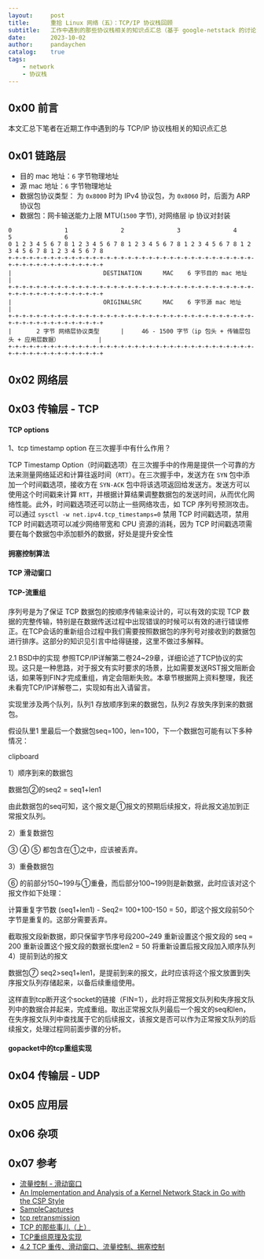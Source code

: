 ```yaml
---
layout:     post
title:      重拾 Linux 网络（五）：TCP/IP 协议栈回顾
subtitle:   工作中遇到的那些协议栈相关的知识点汇总（基于 google-netstack 的讨论）
date:       2023-10-02
author:     pandaychen
catalog:    true
tags:
    - network
    - 协议栈
---
```



##  0x00    前言
本文汇总下笔者在近期工作中遇到的与 TCP/IP 协议栈相关的知识点汇总

##  0x01    链路层

-   目的 mac 地址：`6` 字节物理地址
-   源 mac 地址：`6` 字节物理地址
-   数据包协议类型： 为 `0x8000` 时为 IPv4 协议包，为 `0x8060` 时，后面为 ARP 协议包
-   数据包：网卡输送能力上限 MTU(`1500` 字节), 对网络层 ip 协议对封装

```TEXT
0               1               2               3               4               5               6
0 1 2 3 4 5 6 7 8 1 2 3 4 5 6 7 8 1 2 3 4 5 6 7 8 1 2 3 4 5 6 7 8 1 2 3 4 5 6 7 8 1 2 3 4 5 6 7 8
+-+-+-+-+-+-+-+-+-+-+-+-+-+-+-+-+-+-+-+-+-+-+-+-+-+-+-+-+-+-+-+-+-+-+-+-+-+-+-+-+-+-+-+-+-+-+-+-+
|                          DESTINATION      MAC    6 字节目的 mac 地址                               |
+-+-+-+-+-+-+-+-+-+-+-+-+-+-+-+-+-+-+-+-+-+-+-+-+-+-+-+-+-+-+-+-+-+-+-+-+-+-+-+-+-+-+-+-+-+-+-+-+
|                          ORIGINALSRC      MAC    6 字节源 mac 地址                                |
+-+-+-+-+-+-+-+-+-+-+-+-+-+-+-+-+-+-+-+-+-+-+-+-+-+-+-+-+-+-+-+-+-+-+-+-+-+-+-+-+-+-+-+-+-+-+-+-+
|       2 字节 网络层协议类型      |     46 - 1500 字节（ip 包头 + 传输层包头 + 应用层数据）           |
+-+-+-+-+-+-+-+-+-+-+-+-+-+-+-+-+-+-+-+-+-+-+-+-+-+-+-+-+-+-+-+-+-+-+-+-+-+-+-+-+-+-+-+-+-+-+-+-+
```

##  0x02    网络层

##  0x03    传输层 - TCP

####    TCP options

1、tcp timestamp option 在三次握手中有什么作用？

TCP Timestamp Option（时间戳选项）在三次握手中的作用是提供一个可靠的方法来测量网络延迟和计算往返时间（`RTT`）。在三次握手中，发送方在 `SYN` 包中添加一个时间戳选项，接收方在 `SYN-ACK` 包中将该选项返回给发送方。发送方可以使用这个时间戳来计算 `RTT`，并根据计算结果调整数据包的发送时间，从而优化网络性能。此外，时间戳选项还可以防止一些网络攻击，如 TCP 序列号预测攻击。可以通过 `sysctl -w net.ipv4.tcp_timestamps=0` 禁用 TCP 时间戳选项，禁用 TCP 时间戳选项可以减少网络带宽和 CPU 资源的消耗，因为 TCP 时间戳选项需要在每个数据包中添加额外的数据，好处是提升安全性

####    拥塞控制算法


####    TCP 滑动窗口

####    TCP-流重组
序列号是为了保证 TCP 数据包的按顺序传输来设计的，可以有效的实现 TCP 数据的完整传输，特别是在数据传送过程中出现错误的时候可以有效的进行错误修正。在TCP会话的重新组合过程中我们需要按照数据包的序列号对接收到的数据包进行排序。这部分的知识见引言中给得链接，这里不做过多解释。

2.1 BSD中的实现
参照TCP/IP详解第二卷24~29章，详细论述了TCP协议的实现。这只是一种思路，对于报文有实时要求的场景，比如需要发送RST报文阻断会话，如果等到FIN才完成重组，肯定会阻断失败。本章节根据网上资料整理，我还未看完TCP/IP详解卷二，实现如有出入请留言。

实现里涉及两个队列，队列1 存放顺序到来的数据包，队列2 存放失序到来的数据包。

假设队里1 里最后一个数据包seq=100，len=100，下一个数据包可能有以下多种情况：

clipboard

1）顺序到来的数据包

数据包②的seq2 = seq1+len1

由此数据包的seq可知，这个报文是①报文的预期后续报文，将此报文追加到正常报文队列。

2）重复数据包

③ ④ ⑤ 都包含在①之中，应该被丢弃。

3）重叠数据包

⑥ 的前部分150~199与①重叠，而后部分100~199则是新数据，此时应该对这个报文作如下处理：

计算重复字节数
(seq1+len1) - Seq2= 100+100-150 = 50，即这个报文段前50个字节是重复的。这部分需要丢弃。

截取报文段新数据，即只保留字节序号段200~249
重新设置这个报文段的 seq = 200
重新设置这个报文段的数据长度len2 = 50
将重新设置后报文段加入顺序队列
4）提前到达的报文

数据包⑦ seq2>seq1+len1，是提前到来的报文，此时应该将这个报文放置到失序报文队列存储起来，以备后续重组使用。

这样直到tcp断开这个socket的链接（FIN=1），此时将正常报文队列和失序报文队列中的数据合并起来，完成重组。取出正常报文队列最后一个报文的seq和len，在失序报文队列中查找属于它的后续报文，该报文是否可以作为正常报文队列的后续报文，处理过程同前面步骤的分析。


####    gopacket中的tcp重组实现


##  0x04    传输层 - UDP


##  0x05    应用层


##  0x06    杂项


##  0x07 参考
-   [流量控制 - 滑动窗口](https://wiki.brewlin.com/wiki/github/net-protocol/3.%E4%BC%A0%E8%BE%93%E5%B1%82/tcp/5.%E6%B5%81%E9%87%8F%E6%8E%A7%E5%88%B6%E7%9A%84%E5%AE%9E%E7%8E%B0-%E6%BB%91%E5%8A%A8%E7%AA%97%E5%8F%A3/)
-   [An Implementation and Analysis of a Kernel Network Stack in Go with the CSP Style](https://arxiv.org/abs/1603.05636)
-   [SampleCaptures](https://wiki.wireshark.org/SampleCaptures#tcp)
-   [tcp retransmission](https://www.cloudshark.org/captures/64c49f52f75e)
-   [TCP 的那些事儿（上）](https://coolshell.cn/articles/11564.html)
-   [TCP重组原理及实现](https://www.cnblogs.com/realjimmy/p/12933690.html)
-   [4.2 TCP 重传、滑动窗口、流量控制、拥塞控制](https://xiaolincoding.com/network/3_tcp/tcp_feature.html#%E9%87%8D%E4%BC%A0%E6%9C%BA%E5%88%B6)